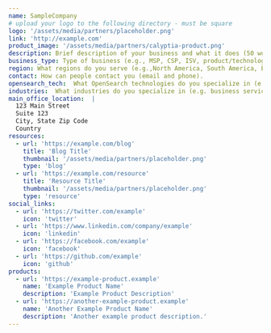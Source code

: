 ```yaml
---
name: SampleCompany
# upload your logo to the following directory - must be square
logo: '/assets/media/partners/placeholder.png'
link: 'http://example.com'
product_image: '/assets/media/partners/calyptia-product.png'
description: Brief description of your business and what it does (50 words or less).
business_type: Type of business (e.g., MSP, CSP, ISV, product/technology, services organization, other). If other, please define.
region: What regions do you serve (e.g.,North America, South America, Europe, Middle East, Africa, Asia Pacific, Australia)?
contact: How can people contact you (email and phone).
opensearch_tech:  What OpenSearch technologies do you specialize in (e.g., search, analytics, observability, security, or other)?
industries:  What industries do you specialize in (e.g. business services, consumer services, education, energy and utilities, financial services, healthcare, media and entertainment, public sector, non-profit, retail, software and technology)? Add all that apply.
main_office_location:  |
  123 Main Street
  Suite 123
  City, State Zip Code
  Country
resources:
  - url: 'https://example.com/blog'
    title: 'Blog Title'
    thumbnail: '/assets/media/partners/placeholder.png'
    type: 'blog'
  - url: 'https://example.com/resource'
    title: 'Resource Title'
    thumbnail: '/assets/media/partners/placeholder.png'
    type: 'resource'
social_links:
  - url: 'https://twitter.com/example'
    icon: 'twitter'
  - url: 'https://www.linkedin.com/company/example'
    icon: 'linkedin'
  - url: 'https://facebook.com/example'
    icon: 'facebook'
  - url: 'https://github.com/example'
    icon: 'github'
products:
  - url: 'https://example-product.example'
    name: 'Example Product Name'
    description: 'Example Product Description'
  - url: 'https://another-example-product.example'
    name: 'Another Example Product Name'
    description: 'Another example product description.'
---
```

